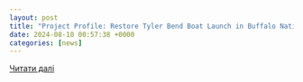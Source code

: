 ```yaml
---
layout: post
title: "Project Profile: Restore Tyler Bend Boat Launch in Buffalo National River (U.S. National Park Service)"
date: 2024-08-10 00:57:38 +0000
categories: [news]
---
```


[Читати далі](https://home.nps.gov/articles/000/bil-er-buff-tylerbend.htm)
